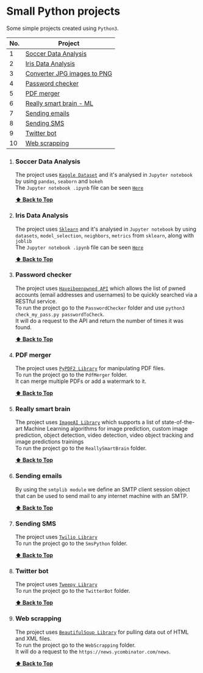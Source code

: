 # Small Python projects

Some simple projects created using `Python3`.

| No. | Project                                                     |
| --- | ----------------------------------------------------------- |
| 1   | [Soccer Data Analysis](#soccer-data-analysis)               |
| 2   | [Iris Data Analysis](#iris-data-analysis)                   |
| 3   | [Converter JPG images to PNG](#converter-jpg-images-to-png) |
| 4   | [Password checker](#password-checker)                       |
| 5   | [PDF merger](#pdf-merger)                                   |
| 6   | [Really smart brain - ML](#really-smart-brain)              |
| 7   | [Sending emails](#sending-emails)                           |
| 8   | [Sending SMS](#sending-sms)                                 |
| 9   | [Twitter bot](#twitter-bot)                                 |
| 10  | [Web scrapping](#web-scrapping)                             |

1. ### Soccer Data Analysis

   The project uses [`Kaggle Dataset`](https://www.kaggle.com/) and it's analysed in `Jupyter notebook` by using `pandas`, `seaborn` and `bokeh` <br>
   The `Jupyter notebook .ipynb` file can be seen [`Here`](https://github.com/narcisabadea/Small-python-projects/blob/main/SoccerAnalysis/Soccer.ipynb)

   **[⬆ Back to Top](#small-python-projects)**

2. ### Iris Data Analysis

   The project uses [`Sklearn`](https://scikit-learn.org/stable/) and it's analysed in `Jupyter notebook` by using `datasets`, `model_selection`, `neighbors`, `metrics` from `sklearn`, along with `joblib` <br>
   The `Jupyter notebook .ipynb` file can be seen [`Here`](https://github.com/narcisabadea/Small-python-projects/blob/main/IrisAnalysis/Iris.ipynb)

   **[⬆ Back to Top](#small-python-projects)**

3. ### Password checker

   The project uses [`Haveibeenpwned API`](https://haveibeenpwned.com/API/v3) which allows the list of pwned accounts (email addresses and usernames) to be quickly searched via a RESTful service. <br>
   To run the project go to the `PasswordChecker` folder and use `python3 check_my_pass.py passwordToCheck`. <br>
   It will do a request to the API and return the number of times it was found. <br>

   **[⬆ Back to Top](#small-python-projects)**

4. ### PDF merger

   The project uses [`PyPDF2 Library`](https://pillow.readthedocs.io/en/stable/) for manipulating PDF files. <br>
   To run the project go to the `PdfMerger` folder. <br>
   It can merge multiple PDFs or add a watermark to it.

   **[⬆ Back to Top](#small-python-projects)**

5. ### Really smart brain

   The project uses [`ImageAI Library`](https://github.com/OlafenwaMoses/ImageAI) which supports a list of state-of-the-art Machine Learning algorithms for image prediction, custom image prediction, object detection, video detection, video object tracking and image predictions trainings <br>
   To run the project go to the `ReallySmartBrain` folder. <br>

   **[⬆ Back to Top](#small-python-projects)**

6. ### Sending emails

   By using the `smtplib module` we define an SMTP client session object that can be used to send mail to any internet machine with an SMTP.

   **[⬆ Back to Top](#small-python-projects)**

7. ### Sending SMS

   The project uses [`Twilio Library`](https://www.twilio.com/) <br>
   To run the project go to the `SmsPython` folder. <br>

   **[⬆ Back to Top](#small-python-projects)**

8. ### Twitter bot

   The project uses [`Tweepy Library`](https://www.tweepy.org/) <br>
   To run the project go to the `TwitterBot` folder. <br>

   **[⬆ Back to Top](#small-python-projects)**

9. ### Web scrapping

   The project uses [`BeautifulSoup Library`](https://www.crummy.com/software/BeautifulSoup/bs4/doc/) for pulling data out of HTML and XML files. <br>
   To run the project go to the `WebScrapping` folder. <br>
   It will do a request to the `https://news.ycombinator.com/news`.

   **[⬆ Back to Top](#small-python-projects)**
